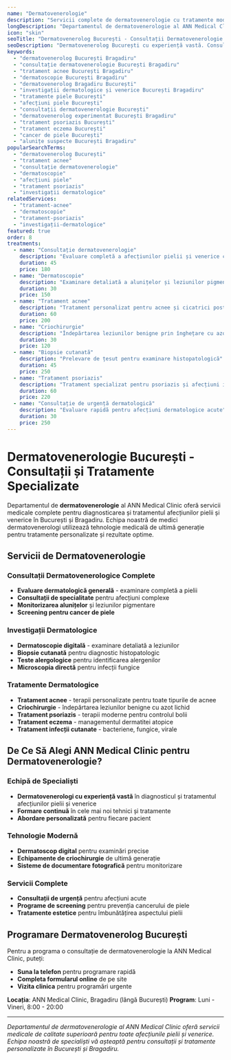 ```yaml
---
name: "Dermatovenerologie"
description: "Servicii complete de dermatovenerologie cu tratamente moderne pentru afecțiunile pielii"
longDescription: "Departamentul de dermatovenerologie al ANN Medical Clinic oferă servicii medicale complete pentru diagnosticarea și tratamentul afecțiunilor pielii și venerice pentru pacienți din București și Bragadiru. Echipa noastră de medici dermatovenerologi utilizează tehnologie medicală de ultimă generație pentru tratamente personalizate și rezultate optime."
icon: "skin"
seoTitle: "Dermatovenerolog București - Consultații Dermatovenerologie | ANN Medical Clinic"
seoDescription: "Dermatovenerolog București cu experiență vastă. Consultații dermatovenerologie, tratament acnee, dermatoscopie, investigații dermatologice și venerice complete. Programează-te la ANN Medical Clinic Bragadiru."
keywords:
  - "dermatovenerolog București Bragadiru"
  - "consultație dermatovenerologie București Bragadiru"
  - "tratament acnee București Bragadiru"
  - "dermatoscopie București Bragadiru"
  - "dermatovenerolog Bragadiru București"
  - "investigații dermatologice și venerice București Bragadiru"
  - "tratamente piele București"
  - "afecțiuni piele București"
  - "consultații dermatovenerologie București"
  - "dermatovenerolog experimentat București Bragadiru"
  - "tratament psoriazis București"
  - "tratament eczema București"
  - "cancer de piele București"
  - "alunițe suspecte București Bragadiru"
popularSearchTerms:
  - "dermatovenerolog București"
  - "tratament acnee"
  - "consultație dermatovenerologie"
  - "dermatoscopie"
  - "afecțiuni piele"
  - "tratament psoriazis"
  - "investigații dermatologice"
relatedServices:
  - "tratament-acnee"
  - "dermatoscopie"
  - "tratament-psoriazis"
  - "investigații-dermatologice"
featured: true
order: 8
treatments:
  - name: "Consultație dermatovenerologie"
    description: "Evaluare completă a afecțiunilor pielii și venerice cu dermatovenerolog experimentat"
    duration: 45
    price: 180
  - name: "Dermatoscopie"
    description: "Examinare detaliată a alunițelor și leziunilor pigmentare"
    duration: 30
    price: 150
  - name: "Tratament acnee"
    description: "Tratament personalizat pentru acnee și cicatrici post-acneice"
    duration: 60
    price: 200
  - name: "Criochirurgie"
    description: "Îndepărtarea leziunilor benigne prin înghețare cu azot lichid"
    duration: 30
    price: 120
  - name: "Biopsie cutanată"
    description: "Prelevare de țesut pentru examinare histopatologică"
    duration: 45
    price: 250
  - name: "Tratament psoriazis"
    description: "Tratament specializat pentru psoriazis și afecțiuni inflamatorii"
    duration: 60
    price: 220
  - name: "Consultație de urgență dermatologică"
    description: "Evaluare rapidă pentru afecțiuni dermatologice acute"
    duration: 30
    price: 250
---
```


# Dermatovenerologie București - Consultații și Tratamente Specializate

Departamentul de **dermatovenerologie** al ANN Medical Clinic oferă servicii medicale complete pentru diagnosticarea și tratamentul afecțiunilor pielii și venerice în București și Bragadiru. Echipa noastră de medici dermatovenerologi utilizează tehnologie medicală de ultimă generație pentru tratamente personalizate și rezultate optime.

## Servicii de Dermatovenerologie

### Consultații Dermatovenerologice Complete

- **Evaluare dermatologică generală** - examinare completă a pielii
- **Consultații de specialitate** pentru afecțiuni complexe
- **Monitorizarea alunițelor** și leziunilor pigmentare
- **Screening pentru cancer de piele**

### Investigații Dermatologice

- **Dermatoscopie digitală** - examinare detaliată a leziunilor
- **Biopsie cutanată** pentru diagnostic histopatologic
- **Teste alergologice** pentru identificarea alergenilor
- **Microscopia directă** pentru infecții fungice

### Tratamente Dermatologice

- **Tratament acnee** - terapii personalizate pentru toate tipurile de acnee
- **Criochirurgie** - îndepărtarea leziunilor benigne cu azot lichid
- **Tratament psoriazis** - terapii moderne pentru controlul bolii
- **Tratament eczema** - managementul dermatitei atopice
- **Tratament infecții cutanate** - bacteriene, fungice, virale

## De Ce Să Alegi ANN Medical Clinic pentru Dermatovenerologie?

### Echipă de Specialiști

- **Dermatovenerologi cu experiență vastă** în diagnosticul și tratamentul afecțiunilor pielii și venerice
- **Formare continuă** în cele mai noi tehnici și tratamente
- **Abordare personalizată** pentru fiecare pacient

### Tehnologie Modernă

- **Dermatoscop digital** pentru examinări precise
- **Echipamente de criochirurgie** de ultimă generație
- **Sisteme de documentare fotografică** pentru monitorizare

### Servicii Complete

- **Consultații de urgență** pentru afecțiuni acute
- **Programe de screening** pentru prevenția cancerului de piele
- **Tratamente estetice** pentru îmbunătățirea aspectului pielii

## Programare Dermatovenerolog București

Pentru a programa o consultație de dermatovenerologie la ANN Medical Clinic, puteți:

- **Suna la telefon** pentru programare rapidă
- **Completa formularul online** de pe site
- **Vizita clinica** pentru programări urgente

**Locația**: ANN Medical Clinic, Bragadiru (lângă București)
**Program**: Luni - Vineri, 8:00 - 20:00

---

_Departamentul de dermatovenerologie al ANN Medical Clinic oferă servicii medicale de calitate superioară pentru toate afecțiunile pielii și venerice. Echipa noastră de specialiști vă așteaptă pentru consultații și tratamente personalizate în București și Bragadiru._

